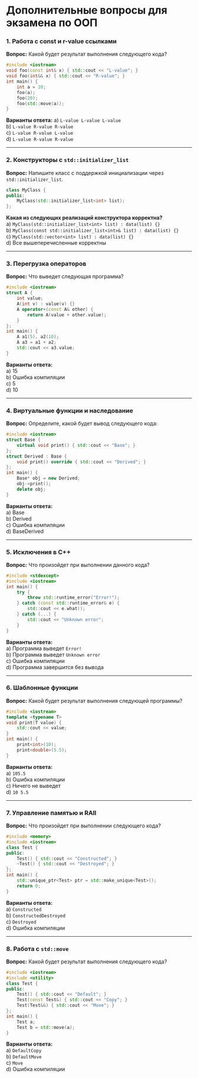 
# Дополнительные вопросы для экзамена по ООП

### 1. Работа с const и r-value ссылками
**Вопрос:** Какой будет результат выполнения следующего кода?
```cpp
#include <iostream>
void foo(const int& x) { std::cout << "L-value"; }
void foo(int&& x) { std::cout << "R-value"; }
int main() {
    int a = 10;
    foo(a);
    foo(20);
    foo(std::move(a));
}
```
**Варианты ответа:**
a) `L-value L-value L-value`  
b) `L-value R-value R-value`  
c) `L-value R-value L-value`  
d) `L-value R-value R-value`

---

### 2. Конструкторы с `std::initializer_list`
**Вопрос:** Напишите класс с поддержкой инициализации через `std::initializer_list`.
```cpp
class MyClass {
public:
    MyClass(std::initializer_list<int> list);
};
```
**Какая из следующих реализаций конструктора корректна?**  
a) `MyClass(std::initializer_list<int> list) : data(list) {}`  
b) `MyClass(const std::initializer_list<int>& list) : data(list) {}`  
c) `MyClass(std::vector<int> list) : data(list) {}`  
d) Все вышеперечисленные корректны

---

### 3. Перегрузка операторов
**Вопрос:** Что выведет следующая программа?
```cpp
#include <iostream>
struct A {
    int value;
    A(int v) : value(v) {}
    A operator+(const A& other) {
        return A(value + other.value);
    }
};
int main() {
    A a1(5), a2(10);
    A a3 = a1 + a2;
    std::cout << a3.value;
}
```
**Варианты ответа:**  
a) 15  
b) Ошибка компиляции  
c) 5  
d) 10

---

### 4. Виртуальные функции и наследование
**Вопрос:** Определите, какой будет вывод следующего кода:
```cpp
#include <iostream>
struct Base {
    virtual void print() { std::cout << "Base"; }
};
struct Derived : Base {
    void print() override { std::cout << "Derived"; }
};
int main() {
    Base* obj = new Derived;
    obj->print();
    delete obj;
}
```
**Варианты ответа:**  
a) Base  
b) Derived  
c) Ошибка компиляции  
d) BaseDerived

---

### 5. Исключения в C++
**Вопрос:** Что произойдет при выполнении данного кода?
```cpp
#include <stdexcept>
#include <iostream>
int main() {
    try {
        throw std::runtime_error("Error!");
    } catch (const std::runtime_error& e) {
        std::cout << e.what();
    } catch (...) {
        std::cout << "Unknown error";
    }
}
```
**Варианты ответа:**  
a) Программа выведет `Error!`  
b) Программа выведет `Unknown error`  
c) Ошибка компиляции  
d) Программа завершится без вывода

---

### 6. Шаблонные функции
**Вопрос:** Какой будет результат выполнения следующей программы?
```cpp
#include <iostream>
template <typename T>
void print(T value) {
    std::cout << value;
}
int main() {
    print<int>(10);
    print<double>(5.5);
}
```
**Варианты ответа:**  
a) `105.5`  
b) Ошибка компиляции  
c) Ничего не выведет  
d) `10 5.5`

---

### 7. Управление памятью и RAII
**Вопрос:** Что произойдет при выполнении следующего кода?
```cpp
#include <memory>
#include <iostream>
class Test {
public:
    Test() { std::cout << "Constructed"; }
    ~Test() { std::cout << "Destroyed"; }
};
int main() {
    std::unique_ptr<Test> ptr = std::make_unique<Test>();
    return 0;
}
```
**Варианты ответа:**  
a) `Constructed`  
b) `ConstructedDestroyed`  
c) `Destroyed`  
d) Ошибка компиляции

---

### 8. Работа с `std::move`
**Вопрос:** Какой будет результат выполнения следующего кода?
```cpp
#include <iostream>
#include <utility>
class Test {
public:
    Test() { std::cout << "Default"; }
    Test(const Test&) { std::cout << "Copy"; }
    Test(Test&&) { std::cout << "Move"; }
};
int main() {
    Test a;
    Test b = std::move(a);
}
```
**Варианты ответа:**  
a) `DefaultCopy`  
b) `DefaultMove`  
c) `Move`  
d) Ошибка компиляции